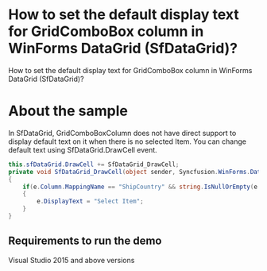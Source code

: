 # How to set the default display text for GridComboBox column in WinForms DataGrid (SfDataGrid)?

How to set the default display text for GridComboBox column in WinForms DataGrid (SfDataGrid)?

# About the sample

In SfDataGrid, GridComboBoxColumn does not have direct support to display default text on it when there is no selected Item. You can change default text using SfDataGrid.DrawCell event.

```c#
this.sfDataGrid.DrawCell += SfDataGrid_DrawCell;
private void SfDataGrid_DrawCell(object sender, Syncfusion.WinForms.DataGrid.Events.DrawCellEventArgs e)
{
    if(e.Column.MappingName == "ShipCountry" && string.IsNullOrEmpty(e.DisplayText))
    {
        e.DisplayText = "Select Item";
    }
}
```

## Requirements to run the demo
 Visual Studio 2015 and above versions

